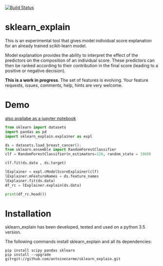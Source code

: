 
[![Build Status](https://travis-ci.org/antoinecarme/sklearn_explain.svg?branch=master)](https://travis-ci.org/antoinecarme/sklearn_explain)

# sklearn_explain

This is an experimental tool that gives model individual score explanation for an already trained scikit-learn model.

Model explanation provides the ability to interpret the effect of the predictors on the composition of an individual score. These predictors can then be ranked according to their contribution in the final score (leading to a positive or negative decision).

**This is a work in progress**. The set of features is evolving. Your feature requests, issues, comments, help, hints are very welcome.

# Demo
[also availabe as a jupyter notebook](doc/sample_demo.ipynb)



```Python
from sklearn import datasets
import pandas as pd
import sklearn_explain.explainer as expl

ds = datasets.load_breast_cancer();
from sklearn.ensemble import RandomForestClassifier
clf = RandomForestClassifier(n_estimators=120, random_state = 1960)

clf.fit(ds.data , ds.target)

lExplainer = expl.cModelScoreExplainer(clf)
lExplainer.mFeatureNames = ds.feature_names
lExplainer.fit(ds.data)
df_rc = lExplainer.explain(ds.data)

print(df_rc.head())
```

# Installation



sklearn_explain has been developed, tested and used on a python 3.5 version. 

The following commands install sklearn_explain and all its dependencies:

	pip install scipy pandas sklearn
	pip install --upgrade git+git://github.com/antoinecarme/sklearn_explain.git
    
